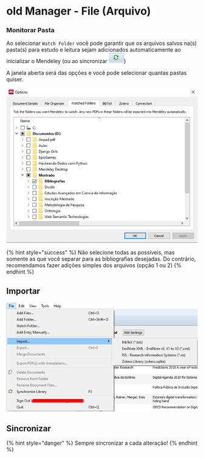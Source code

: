 # old Manager - File (Arquivo)

### Monitorar Pasta

Ao selecionar `Watch Folder` você pode garantir que os arquivos salvos na(s) pasta(s) para estudo e leitura sejam adicionados automaticamente ao inicializar o Mendeley (ou ao sincronizar <img src="../../../.gitbook/assets/image (21).png" alt="" data-size="original">)

A janela aberta será das opções e você pode selecionar quantas pastas quiser.

![](<../../../.gitbook/assets/image (11).png>)

{% hint style="success" %}
Não selecione todas as possíveis, mas somente as que você separar para as bibliografias desejadas. Do contrário, recomendamos fazer adições simples dos arquivos (opção 1 ou 2)
{% endhint %}

## Importar

![](<../../../.gitbook/assets/image (79).png>)

## Sincronizar

{% hint style="danger" %}
Sempre sincronizar a cada alteração!
{% endhint %}
